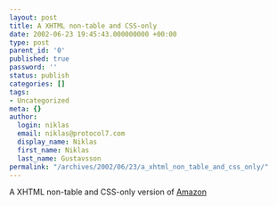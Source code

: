 ```yaml
---
layout: post
title: A XHTML non-table and CSS-only
date: 2002-06-23 19:45:43.000000000 +00:00
type: post
parent_id: '0'
published: true
password: ''
status: publish
categories: []
tags:
- Uncategorized
meta: {}
author:
  login: niklas
  email: niklas@protocol7.com
  display_name: Niklas
  first_name: Niklas
  last_name: Gustavsson
permalink: "/archives/2002/06/23/a_xhtml_non_table_and_css_only/"
---
```

A XHTML non-table and CSS-only version of [Amazon](http://mrclay.org/amazon/)

